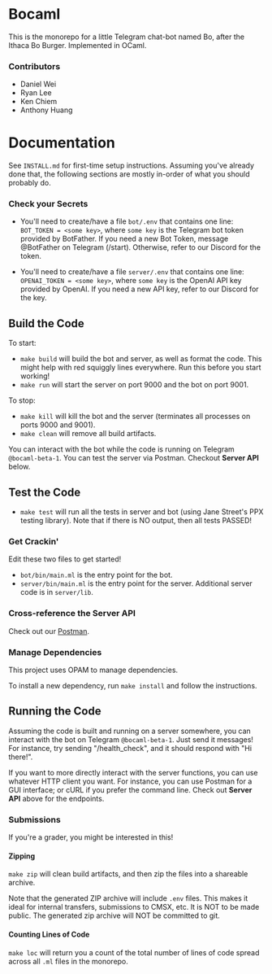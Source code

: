 # Bocaml

This is the monorepo for a little Telegram chat-bot named Bo, after the Ithaca Bo Burger. Implemented in OCaml.

### Contributors

-   Daniel Wei
-   Ryan Lee
-   Ken Chiem
-   Anthony Huang

# Documentation

See `INSTALL.md` for first-time setup instructions. Assuming you've already done that, the following sections are mostly in-order of what you should probably do.

### Check your Secrets

-   You'll need to create/have a file `bot/.env` that contains one line: `BOT_TOKEN = <some key>`, where `some key` is the Telegram bot token provided by BotFather. If you need a new Bot Token, message @BotFather on Telegram (/start). Otherwise, refer to our Discord for the token.

-   You'll need to create/have a file `server/.env` that contains one line: `OPENAI_TOKEN = <some key>`, where `some key` is the OpenAI API key provided by OpenAI. If you need a new API key, refer to our Discord for the key.

## Build the Code

To start:

-   `make build` will build the bot and server, as well as format the code. This might help with red squiggly lines everywhere. Run this before you start working!
-   `make run` will start the server on port 9000 and the bot on port 9001.

To stop:

-   `make kill` will kill the bot and the server (terminates all processes on ports 9000 and 9001).
-   `make clean` will remove all build artifacts.

You can interact with the bot while the code is running on Telegram `@bocaml-beta-1`.
You can test the server via Postman. Checkout **Server API** below.

## Test the Code

-   `make test` will run all the tests in server and bot (using Jane Street's PPX testing library). Note that if there is NO output, then all tests PASSED!

### Get Crackin'

Edit these two files to get started!

-   `bot/bin/main.ml` is the entry point for the bot.
-   `server/bin/main.ml` is the entry point for the server. Additional server code is in `server/lib`.

### Cross-reference the Server API

Check out our [Postman](https://app.getpostman.com/join-team?invite_code=19786b3504f32611f7d4ec9a9c7a8fe1).

### Manage Dependencies

This project uses OPAM to manage dependencies.

To install a new dependency, run `make install` and follow the instructions.

## Running the Code

Assuming the code is built and running on a server somewhere, you can interact with the bot on Telegram `@bocaml-beta-1`. Just send it messages! For instance, try sending "/health_check", and it should respond with "Hi there!".

If you want to more directly interact with the server functions, you can use whatever HTTP client you want. For instance, you can use Postman for a GUI interface; or cURL if you prefer the command line. Check out **Server API** above for the endpoints.

### Submissions

If you're a grader, you might be interested in this!

#### Zipping

`make zip` will clean build artifacts, and then zip the files into a shareable archive.

Note that the generated ZIP archive will include `.env` files. This makes it ideal for internal transfers, submissions to CMSX, etc. It is NOT to be made public. The generated zip archive will NOT be committed to git.

#### Counting Lines of Code

`make loc` will return you a count of the total number of lines of code spread across all `.ml` files in the monorepo.
